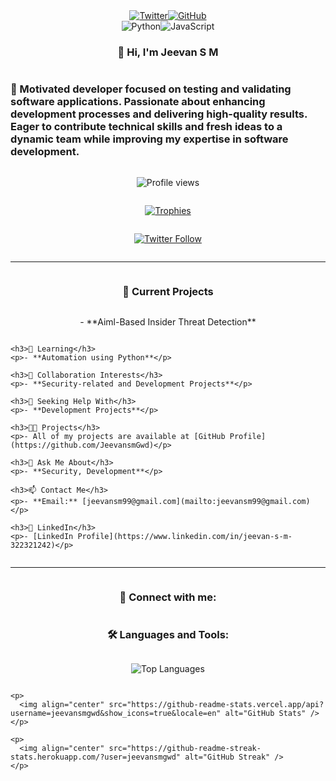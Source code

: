 <div style="display: flex; justify-content: center;">
  <a href="https://twitter.com/jeevansm_gowda" target="_blank">
    <img src="https://img.icons8.com/color/48/000000/twitter.png" alt="Twitter" />
  </a>
  <a href="https://github.com/JeevansmGwd" target="_blank">
    <img src="https://img.icons8.com/material-outlined/48/000000/github.png" alt="GitHub" />
  </a>
  <!-- Add more social media icons as needed -->
</div>

<div style="display: flex; flex-wrap: wrap; justify-content: center;">
  <img src="https://img.icons8.com/color/48/000000/python.png" alt="Python" />
  <img src="https://img.icons8.com/color/48/000000/javascript.png" alt="JavaScript" />
  <!-- Add more language/tool icons as needed -->
</div>

<div style="display: flex; flex-direction: column; align-items: center;">
  <h3>👋 Hi, I'm Jeevan S M</h3>

  <h3>🌟 Motivated developer focused on testing and validating software applications. Passionate about enhancing development processes and delivering high-quality results. Eager to contribute technical skills and fresh ideas to a dynamic team while improving my expertise in software development.</h3>

  <p>
    <img src="https://komarev.com/ghpvc/?username=jeevansmgwd&label=Profile%20views&color=0e75b6&style=flat" alt="Profile views" />
  </p>

  <p>
    <a href="https://github.com/ryo-ma/github-profile-trophy">
      <img src="https://github-profile-trophy.vercel.app/?username=jeevansmgwd" alt="Trophies" />
    </a>
  </p>

  <p>
    <a href="https://twitter.com/jeevansm_gowda" target="_blank">
      <img src="https://img.shields.io/twitter/follow/jeevansm_gowda?logo=twitter&style=for-the-badge" alt="Twitter Follow" />
    </a>
  </p>

  <hr style="width: 100%;">

  <div style="display: flex; flex-direction: column; align-items: center;">
    <h3>🔭 Current Projects</h3>
    <p>- **Aiml-Based Insider Threat Detection**</p>

    <h3>🌱 Learning</h3>
    <p>- **Automation using Python**</p>

    <h3>👯 Collaboration Interests</h3>
    <p>- **Security-related and Development Projects**</p>

    <h3>🤝 Seeking Help With</h3>
    <p>- **Development Projects**</p>

    <h3>👨‍💻 Projects</h3>
    <p>- All of my projects are available at [GitHub Profile](https://github.com/JeevansmGwd)</p>

    <h3>💬 Ask Me About</h3>
    <p>- **Security, Development**</p>

    <h3>📫 Contact Me</h3>
    <p>- **Email:** [jeevansm99@gmail.com](mailto:jeevansm99@gmail.com)</p>

    <h3>📄 LinkedIn</h3>
    <p>- [LinkedIn Profile](https://www.linkedin.com/in/jeevan-s-m-322321242)</p>
  </div>

  <hr style="width: 100%;">

  <h3>🤝 Connect with me:</h3>
  <div style="display: flex; justify-content: center;">
    <!-- Social media icons -->
  </div>

  <h3>🛠️ Languages and Tools:</h3>
  <div style="display: flex; flex-wrap: wrap; justify-content: center;">
    <!-- Language and tool icons -->
  </div>

  <div style="display: flex; flex-direction: column; align-items: center;">
    <p>
      <img align="center" src="https://github-readme-stats.vercel.app/api/top-langs?username=jeevansmgwd&show_icons=true&locale=en&layout=compact" alt="Top Languages" />
    </p>

    <p>
      <img align="center" src="https://github-readme-stats.vercel.app/api?username=jeevansmgwd&show_icons=true&locale=en" alt="GitHub Stats" />
    </p>

    <p>
      <img align="center" src="https://github-readme-streak-stats.herokuapp.com/?user=jeevansmgwd" alt="GitHub Streak" />
    </p>
  </div>
</div>
